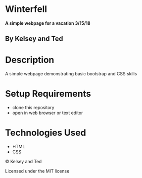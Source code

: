 # Winterfell

#### A simple webpage for a vacation 3/15/18

## By Kelsey and Ted

# Description

A simple webpage demonstrating basic bootstrap and CSS skills

# Setup Requirements

* clone this repository
* open in web browser or text editor

# Technologies Used

* HTML
* CSS

&copy; Kelsey and Ted

Licensed under the MIT license
